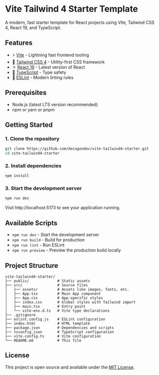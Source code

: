 # Vite Tailwind 4 Starter Template

A modern, fast starter template for React projects using Vite, Tailwind CSS 4, React 19, and TypeScript.

## Features

- ⚡️ [Vite](https://vitejs.dev/) - Lightning fast frontend tooling
- 🎨 [Tailwind CSS 4](https://tailwindcss.com/) - Utility-first CSS framework
- ⚛️ [React 19](https://react.dev/) - Latest version of React
- 📝 [TypeScript](https://www.typescriptlang.org/) - Type safety
- 🧹 [ESLint](https://eslint.org/) - Modern linting rules

## Prerequisites

- Node.js (latest LTS version recommended)
- npm or yarn or pnpm

## Getting Started

### 1. Clone the repository

```bash
git clone https://github.com/decagondev/vite-tailwind4-starter.git
cd vite-tailwind4-starter
```

### 2. Install dependencies

```bash
npm install
```

### 3. Start the development server

```bash
npm run dev
```

Visit http://localhost:5173 to see your application running.

## Available Scripts

- `npm run dev` - Start the development server
- `npm run build` - Build for production
- `npm run lint` - Run ESLint
- `npm run preview` - Preview the production build locally

## Project Structure

```
vite-tailwind4-starter/
├── public/             # Static assets
├── src/                # Source files
│   ├── assets/         # Assets like images, fonts, etc.
│   ├── App.tsx         # Main App component
│   ├── App.css         # App-specific styles
│   ├── index.css       # Global styles with Tailwind import
│   ├── main.tsx        # Entry point
│   └── vite-env.d.ts   # Vite type declarations
├── .gitignore
├── eslint.config.js    # ESLint configuration
├── index.html          # HTML template
├── package.json        # Dependencies and scripts
├── tsconfig.json       # TypeScript configuration
├── vite.config.ts      # Vite configuration
└── README.md           # This file
```

## License

This project is open source and available under the [MIT License](LICENSE).
